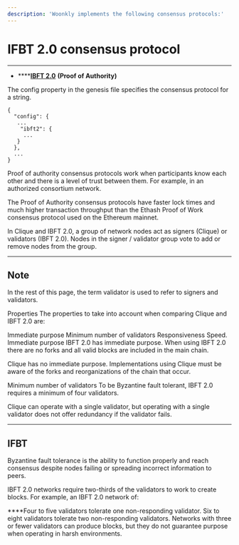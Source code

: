 ```yaml
---
description: 'Woonkly implements the following consensus protocols:'
---
```


# IFBT 2.0 consensus protocol

  
****

* \*\*\*\*[**IBFT 2.0**](https://besu.hyperledger.org/en/stable/HowTo/Configure/Consensus-Protocols/IBFT/) **\(Proof of Authority\)**

The config property in the genesis file specifies the consensus protocol for a string.



```text
{
  "config": {
   ...
    "ibft2": {
     ...
   }
  },
  ...
}
```

Proof of authority consensus protocols work when participants know each other and there is a level of trust between them. For example, in an authorized consortium network.  
  
The Proof of Authority consensus protocols have faster lock times and much higher transaction throughput than the Ethash Proof of Work consensus protocol used on the Ethereum mainnet.  
  
In Clique and IBFT 2.0, a group of network nodes act as signers \(Clique\) or validators \(IBFT 2.0\). Nodes in the signer / validator group vote to add or remove nodes from the group.

  
****

## **Note**  

In the rest of this page, the term validator is used to refer to signers and validators.  
  
Properties The properties to take into account when comparing Clique and IBFT 2.0 are:  
  
Immediate purpose Minimum number of validators Responsiveness Speed. Immediate purpose IBFT 2.0 has immediate purpose. When using IBFT 2.0 there are no forks and all valid blocks are included in the main chain.  
  
Clique has no immediate purpose. Implementations using Clique must be aware of the forks and reorganizations of the chain that occur.  
  
Minimum number of validators To be Byzantine fault tolerant, IBFT 2.0 requires a minimum of four validators.  
  
Clique can operate with a single validator, but operating with a single validator does not offer redundancy if the validator fails.  
****

## **IFBT**

Byzantine fault tolerance is the ability to function properly and reach consensus despite nodes failing or spreading incorrect information to peers.  
  
IBFT 2.0 networks require two-thirds of the validators to work to create blocks. For example, an IBFT 2.0 network of:  
  
****Four to five validators tolerate one non-responding validator. Six to eight validators tolerate two non-responding validators. Networks with three or fewer validators can produce blocks, but they do not guarantee purpose when operating in harsh environments.

